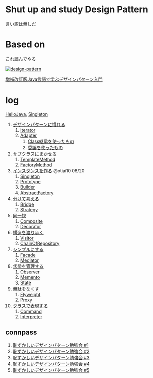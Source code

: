 # Shut up and study Design Pattern

言い訳は無しだ

# Based on

これ読んでやる

[![design-pattern](https://images-na.ssl-images-amazon.com/images/I/51k0udCitAL._SL100_.jpg)](http://www.amazon.co.jp/gp/product/4797327030/ref=as_li_qf_sp_asin_tl?ie=UTF8&camp=247&creative=1211&creativeASIN=4797327030&linkCode=as2&tag=otiai10-22)

[増補改訂版Java言語で学ぶデザインパターン入門](http://www.amazon.co.jp/gp/product/4797327030/ref=as_li_qf_sp_asin_tl?ie=UTF8&camp=247&creative=1211&creativeASIN=4797327030&linkCode=as2&tag=otiai10-22)

# log

[HelloJava](http://otiai10.hatenablog.com/entry/2014/07/06/215920), [Singleton](http://otiai10.hatenablog.com/entry/2014/07/23/235632)


1. [デザインパターンに慣れる]()
    1. [Iterator](https://github.com/otiai10/DesignPattern.java/tree/master/Iterator)
    2. [Adapter](https://github.com/otiai10/DesignPattern.java/tree/master/Adapter)
        1. [Class継承を使ったもの](https://github.com/otiai10/DesignPattern.java/tree/master/Adapter/case1)
        2. [委譲を使ったもの](https://github.com/otiai10/DesignPattern.java/tree/master/Adapter/case2)
2. [サブクラスにまかせる]()
    1. [TemplateMethod]()
    2. [FactoryMethod]()
3. [インスタンスを作る]() @otiai10 08/20
    1. [Singleton]()
    2. [Prototype]()
    3. [Builder]()
    4. [AbstractFactory]()
4. [分けて考える]()
    1. [Bridge]()
    2. [Strategy]()
5. [同一視]()
    1. [Composite]()
    2. [Decorator]()
6. [構造を渡り歩く]()
    1. [Visitor]()
    2. [ChainOfRepository]()
7. [シンプルにする]()
    1. [Facade]()
    2. [Mediator]()
8. [状態を管理する]()
    1. [Observer]()
    2. [Memento]()
    3. [State]()
9. [無駄をなくす]()
    1. [Flyweight]()
    2. [Proxy]()
10. [クラスで表現する]()
    1. [Command]()
    2. [Interpreter]()

## connpass

1. [恥ずかしいデザインパターン勉強会 #1](http://connpass.com/event/7375/)
1. [恥ずかしいデザインパターン勉強会 #2](http://connpass.com/event/7734/)
1. [恥ずかしいデザインパターン勉強会 #3](http://connpass.com/event/7846/)
1. [恥ずかしいデザインパターン勉強会 #4](http://connpass.com/event/7952/)
1. [恥ずかしいデザインパターン勉強会 #5](http://connpass.com/event/8245/)

